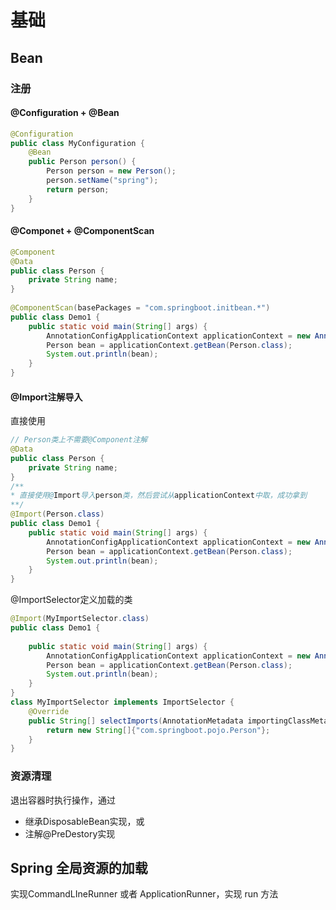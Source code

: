 # 基础

## Bean

### 注册

#### @Configuration + @Bean

```java
@Configuration
public class MyConfiguration {
    @Bean
    public Person person() {
        Person person = new Person();
        person.setName("spring");
        return person;
    }
}
```

#### @Componet + @ComponentScan

```java
@Component
@Data
public class Person {
    private String name;
}
 
@ComponentScan(basePackages = "com.springboot.initbean.*")
public class Demo1 {
    public static void main(String[] args) {
        AnnotationConfigApplicationContext applicationContext = new AnnotationConfigApplicationContext(Demo1.class);
        Person bean = applicationContext.getBean(Person.class);
        System.out.println(bean);
    }
}
```

#### @Import注解导入

直接使用

```java
// Person类上不需要@Component注解
@Data
public class Person {
    private String name;
}
/**
* 直接使用@Import导入person类，然后尝试从applicationContext中取，成功拿到
**/
@Import(Person.class)
public class Demo1 {
    public static void main(String[] args) {
        AnnotationConfigApplicationContext applicationContext = new AnnotationConfigApplicationContext(Demo1.class);
        Person bean = applicationContext.getBean(Person.class);
        System.out.println(bean);
    }
}
```

@ImportSelector定义加载的类

```java
@Import(MyImportSelector.class)
public class Demo1 {
 
    public static void main(String[] args) {
        AnnotationConfigApplicationContext applicationContext = new AnnotationConfigApplicationContext(Demo1.class);
        Person bean = applicationContext.getBean(Person.class);
        System.out.println(bean);
    }
}
class MyImportSelector implements ImportSelector {
    @Override
    public String[] selectImports(AnnotationMetadata importingClassMetadata) {
        return new String[]{"com.springboot.pojo.Person"};
    }
}
```



### 资源清理

退出容器时执行操作，通过

- 继承DisposableBean实现，或
- 注解@PreDestory实现





## Spring 全局资源的加载

实现CommandLIneRunner 或者 ApplicationRunner，实现 run 方法






